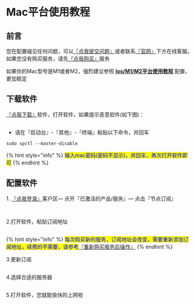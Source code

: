 # Mac平台使用教程

## **前言**

您在配置碰见任何问题，可以[『点我提交问题』](https://www.lengjiao.me/submitticket.php)或者联系[『官网』](https://www.lengjiao.me)下方在线客服。如果您没有购买服务，请先[『点我购买』](https://www.lengjiao.me/cart.php)服务



如果你的Mac型号是M1或者M2，强烈建议参照 [**Ios/M1/M2平台使用教程**](ios.md) 配置，更加稳定

## 下载软件

[『点我下载』](https://fastly.jsdelivr.net/gh/ljsupport/leng/LJ.dmg)软件，打开软件，如果提示恶意软件(如下图)：

<div align="left">

<figure><img src="https://pic.imgdb.cn/item/65a2ba22871b83018ad1a729.png" alt=""><figcaption></figcaption></figure>

</div>

* 请在『启动台』-『其他』-『终端』粘贴以下命令，并回车

```
sudo spctl --master-disable
```

{% hint style="info" %}
<mark style="color:blue;">输入mac密码(密码不显示)，并回车，再次打开软件即可</mark>
{% endhint %}

## 配置软件

&#x20;1\. [『点我登录』](https://www.lengjiao.me/clientarea.php)客户区— 点开『已激活的产品/服务』— 点击『节点订阅』

<div align="left">

<figure><img src="https://pic.imgdb.cn/item/65a2ba22871b83018ad1a7ea.png" alt=""><figcaption></figcaption></figure>

</div>

<div align="left">

<figure><img src="https://pic.imgdb.cn/item/65a2ba22871b83018ad1a874.png" alt=""><figcaption></figcaption></figure>

</div>

2.打开软件，粘贴订阅地址

<div align="left">

<figure><img src="https://pic.imgdb.cn/item/65a2ba22871b83018ad1a925.png" alt=""><figcaption></figcaption></figure>

</div>

{% hint style="info" %}
<mark style="color:blue;">每次购买新的服务，订阅地址会改变，需要重新添加订阅地址，续费的不需要，请参考</mark>[『重新购买服务后操作』](../chang-jian-wen-ti/zhong-xin-gou-mai-fu-wu-hou-cao-zuo.md)
{% endhint %}

3.更新订阅

<div align="left">

<figure><img src="https://pic.imgdb.cn/item/65a2ba22871b83018ad1a996.png" alt=""><figcaption></figcaption></figure>

</div>

4.选择合适的服务器

<div align="left">

<figure><img src="https://pic.imgdb.cn/item/65a2ba50871b83018ad26b95.png" alt=""><figcaption></figcaption></figure>

</div>

5.打开软件，您就能愉快的上网啦

<div align="left">

<figure><img src="https://pic.imgdb.cn/item/65a2ba50871b83018ad26c27.png" alt=""><figcaption></figcaption></figure>

</div>
